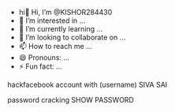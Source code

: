 - hi👋 Hi, I’m @KISHOR284430
- 👀 I’m interested in ...
- 🌱 I’m currently learning ...
- 💞️ I’m looking to collaborate on ...
- 📫 How to reach me ...
- 😄 Pronouns: ...
- ⚡ Fun fact: ...

<!---
KISHOR284430/KISHOR284430 is a ✨ special ✨ repository because its `README.md` (this file) appears on your GitHub profile.
You can click the Preview link to take a look at your changes.
--->hackfacebook account with (username) SIVA SAI
password cracking 
SHOW PASSWORD

